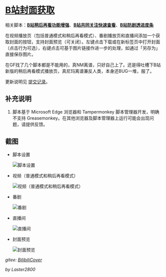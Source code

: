 # [B站封面获取](https://greasyfork.org/zh-CN/scripts/395575)

相关脚本：**[B站稍后再看功能增强](https://greasyfork.org/zh-CN/scripts/395456)**、**[B站共同关注快速查看](https://greasyfork.org/zh-CN/scripts/428453)**、**[B站防剧透进度条](https://greasyfork.org/zh-CN/scripts/411092)**

在视频播放页（包括普通模式和稍后再看模式）、番剧播放页和直播间添加一个获取封面的按钮，支持封面预览（可关闭）。左键点击下载或在新标签页中打开封面（点击行为可选），右键点击可基于图片链接作进一步的处理，如通过「另存为」直接保存图片。

在GF找了几个脚本都是不能用的，真NM离谱，只好自己上了。还是得吐槽下B站新版的稍后再看模式播放页，真尼玛离谱兼反人类，本身还BUG一堆，服了。

更新说明见 [提交记录](https://gitee.com/liangjiancang/userscript/commits/master/script/BilibiliCover/BilibiliCover.js)。

## 补充说明

1. 脚本基于 Microsoft Edge 浏览器和 Tampermonkey 脚本管理器开发，明确不支持 Greasemonkey。在其他浏览器及脚本管理器上运行可能会出现问题，请提供反馈。

## 截图

* 脚本设置

    ![脚本设置](https://gitee.com/liangjiancang/userscript/raw/master/script/BilibiliCover/screenshot/脚本设置.png)

* 视频（普通模式和稍后再看模式）

    ![视频（普通模式和稍后再看模式）](https://gitee.com/liangjiancang/userscript/raw/master/script/BilibiliCover/screenshot/视频（普通模式和稍后再看模式）.png)

* 番剧

    ![番剧](https://gitee.com/liangjiancang/userscript/raw/master/script/BilibiliCover/screenshot/番剧.png)

* 直播间

    ![直播间](https://gitee.com/liangjiancang/userscript/raw/master/script/BilibiliCover/screenshot/直播间.png)

* 封面预览

    ![封面预览](https://gitee.com/liangjiancang/userscript/raw/master/script/BilibiliCover/screenshot/封面预览.jpg)

*gitee: [BilibiliCover](https://gitee.com/liangjiancang/userscript/tree/master/script/BilibiliCover)*

*by Laster2800*
